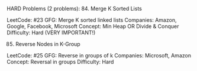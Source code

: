 HARD Problems (2 problems):
84. Merge K Sorted Lists

LeetCode: #23
GFG: Merge K sorted linked lists
Companies: Amazon, Google, Facebook, Microsoft
Concept: Min Heap OR Divide & Conquer
Difficulty: Hard (VERY IMPORTANT!)

85. Reverse Nodes in K-Group

LeetCode: #25
GFG: Reverse in groups of k
Companies: Microsoft, Amazon
Concept: Reversal in groups
Difficulty: Hard